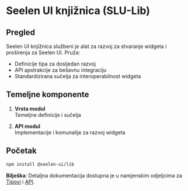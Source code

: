# **Seelen UI knjižnica (SLU-Lib)**

## Pregled

Seelen UI knjižnica službeni je alat za razvoj za stvaranje widgeta i proširenja
za Seelen UI. Pruža:

- Definicije tipa za dosljedan razvoj
- API apstrakcije za bešavnu integraciju
- Standardizirana sučelja za interoperabilnost widgeta

## Temeljne komponente

1. **Vrsta modul**\
   Temeljne definicije i sučelja

2. **API modul**\
   Implementacije i komunalije za razvoj widgeta

## Početak

```bash
npm install @seelen-ui/lib
```

**Bilješka**: Detaljna dokumentacija dostupna je u namjenskim odjeljcima za
[Tipovi](./library-types) i [API](./library-api).
